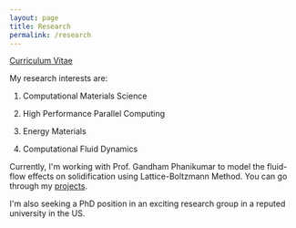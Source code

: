 ```yaml
---
layout: page
title: Research
permalink: /research
---
```


[Curriculum Vitae](/assets/Abhishek_Shandilya_CV_v3.pdf)

My research interests are:

1. Computational Materials Science

2. High Performance Parallel Computing

3. Energy Materials

4. Computational Fluid Dynamics

Currently, I'm working with Prof. Gandham Phanikumar to model the fluid-flow effects on solidification using Lattice-Boltzmann Method. You can go through my [projects](/projects).

I'm also seeking a PhD position in an exciting research group in a reputed university in the US.

<!-- [ResearchGate profile]() -->